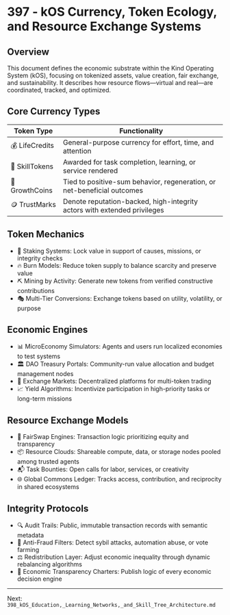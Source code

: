 # 397 - kOS Currency, Token Ecology, and Resource Exchange Systems

## Overview
This document defines the economic substrate within the Kind Operating System (kOS), focusing on tokenized assets, value creation, fair exchange, and sustainability. It describes how resource flows—virtual and real—are coordinated, tracked, and optimized.

## Core Currency Types
| Token Type         | Functionality                                                                          |
|--------------------|-----------------------------------------------------------------------------------------|
| 💰 LifeCredits      | General-purpose currency for effort, time, and attention                               |
| 🔧 SkillTokens      | Awarded for task completion, learning, or service rendered                             |
| 🌱 GrowthCoins      | Tied to positive-sum behavior, regeneration, or net-beneficial outcomes                |
| 🪙 TrustMarks       | Denote reputation-backed, high-integrity actors with extended privileges               |

## Token Mechanics
- 🔁 Staking Systems: Lock value in support of causes, missions, or integrity checks
- 🔥 Burn Models: Reduce token supply to balance scarcity and preserve value
- ⛏️ Mining by Activity: Generate new tokens from verified constructive contributions
- 🎭 Multi-Tier Conversions: Exchange tokens based on utility, volatility, or purpose

## Economic Engines
- 📊 MicroEconomy Simulators: Agents and users run localized economies to test systems
- 🏛️ DAO Treasury Portals: Community-run value allocation and budget management nodes
- 🧺 Exchange Markets: Decentralized platforms for multi-token trading
- 📈 Yield Algorithms: Incentivize participation in high-priority tasks or long-term missions

## Resource Exchange Models
- 🤝 FairSwap Engines: Transaction logic prioritizing equity and transparency
- 📦 Resource Clouds: Shareable compute, data, or storage nodes pooled among trusted agents
- 📬 Task Bounties: Open calls for labor, services, or creativity
- 🌐 Global Commons Ledger: Tracks access, contribution, and reciprocity in shared ecosystems

## Integrity Protocols
- 🔍 Audit Trails: Public, immutable transaction records with semantic metadata
- 🧮 Anti-Fraud Filters: Detect sybil attacks, automation abuse, or vote farming
- ⚖️ Redistribution Layer: Adjust economic inequality through dynamic rebalancing algorithms
- 📜 Economic Transparency Charters: Publish logic of every economic decision engine

---
Next: `398_kOS_Education,_Learning_Networks,_and_Skill_Tree_Architecture.md`


